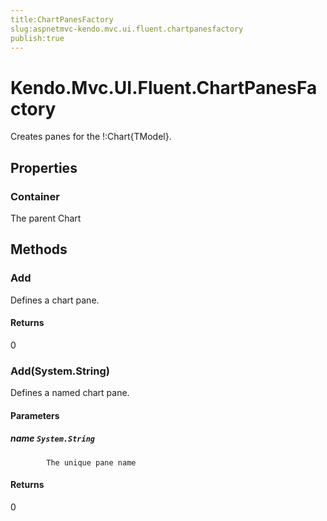 ```yaml
---
title:ChartPanesFactory
slug:aspnetmvc-kendo.mvc.ui.fluent.chartpanesfactory
publish:true
---
```


# Kendo.Mvc.UI.Fluent.ChartPanesFactory
Creates panes for the !:Chart{TModel}.


## Properties
### Container
The parent Chart



## Methods

### Add
Defines a chart pane.



#### Returns
0


### Add(System.String)
Defines a named chart pane.


#### Parameters

##### name `System.String`

            The unique pane name
            



#### Returns
0



